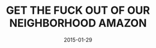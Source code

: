 ---
title: "GET THE FUCK OUT OF OUR NEIGHBORHOOD AMAZON"
date: 2015-01-29
picture: /assets/camera-roll/2015/01/2015-01-29-get-the-fuck-out-of-our-neighborhood-amazon/20150129_222730463_iOS.jpg
thumbnail: /assets/camera-roll/2015/01/2015-01-29-get-the-fuck-out-of-our-neighborhood-amazon/20150129_222730463_iOS-thumbnail.jpg
type: picture
tags:
  - photograph
  - Amazon
  - graffiti
  - sign
  - sticker
  - sidewalk
  - Capitol Hill
  - Seattle
  - Artist Unknown
  - fair use
---